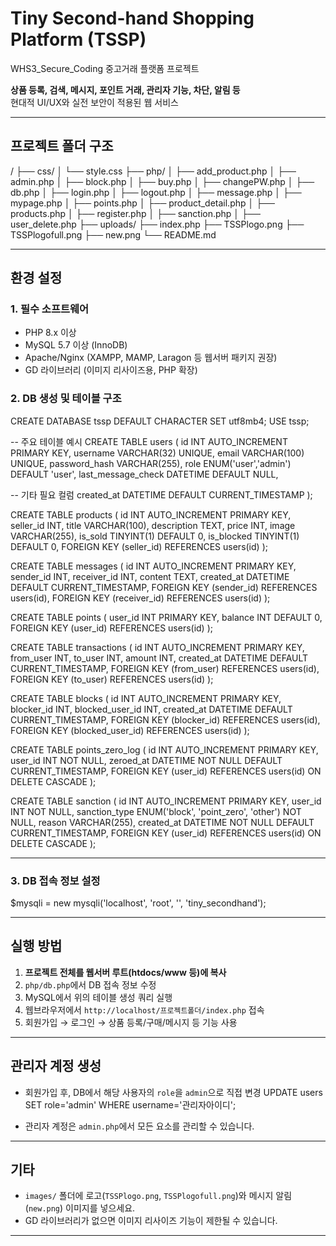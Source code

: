 # Tiny Second-hand Shopping Platform (TSSP)
WHS3_Secure_Coding
중고거래 플랫폼 프로젝트  

**상품 등록, 검색, 메시지, 포인트 거래, 관리자 기능, 차단, 알림 등**  
현대적 UI/UX와 실전 보안이 적용된 웹 서비스

---

## 프로젝트 폴더 구조
/
├── css/
│ └── style.css
├── php/
│ ├── add_product.php
│ ├── admin.php
│ ├── block.php
│ ├── buy.php
│ ├── changePW.php
│ ├── db.php
│ ├── login.php
│ ├── logout.php
│ ├── message.php
│ ├── mypage.php
│ ├── points.php
│ ├── product_detail.php
│ ├── products.php
│ ├── register.php
│ ├── sanction.php
│ ├── user_delete.php
├── uploads/ 
├── index.php
├── TSSPlogo.png
├── TSSPlogofull.png
├── new.png
└── README.md

---

## 환경 설정

### 1. **필수 소프트웨어**
- PHP 8.x 이상
- MySQL 5.7 이상 (InnoDB)
- Apache/Nginx (XAMPP, MAMP, Laragon 등 웹서버 패키지 권장)
- GD 라이브러리 (이미지 리사이즈용, PHP 확장)

### 2. **DB 생성 및 테이블 구조**
CREATE DATABASE tssp DEFAULT CHARACTER SET utf8mb4;
USE tssp;

-- 주요 테이블 예시
CREATE TABLE users (
id INT AUTO_INCREMENT PRIMARY KEY,
username VARCHAR(32) UNIQUE,
email VARCHAR(100) UNIQUE,
password_hash VARCHAR(255),
role ENUM('user','admin') DEFAULT 'user',
last_message_check DATETIME DEFAULT NULL,

-- 기타 필요 컬럼
created_at DATETIME DEFAULT CURRENT_TIMESTAMP
);

CREATE TABLE products (
id INT AUTO_INCREMENT PRIMARY KEY,
seller_id INT,
title VARCHAR(100),
description TEXT,
price INT,
image VARCHAR(255),
is_sold TINYINT(1) DEFAULT 0,
is_blocked TINYINT(1) DEFAULT 0,
FOREIGN KEY (seller_id) REFERENCES users(id)
);

CREATE TABLE messages (
id INT AUTO_INCREMENT PRIMARY KEY,
sender_id INT,
receiver_id INT,
content TEXT,
created_at DATETIME DEFAULT CURRENT_TIMESTAMP,
FOREIGN KEY (sender_id) REFERENCES users(id),
FOREIGN KEY (receiver_id) REFERENCES users(id)
);

CREATE TABLE points (
user_id INT PRIMARY KEY,
balance INT DEFAULT 0,
FOREIGN KEY (user_id) REFERENCES users(id)
);

CREATE TABLE transactions (
id INT AUTO_INCREMENT PRIMARY KEY,
from_user INT,
to_user INT,
amount INT,
created_at DATETIME DEFAULT CURRENT_TIMESTAMP,
FOREIGN KEY (from_user) REFERENCES users(id),
FOREIGN KEY (to_user) REFERENCES users(id)
);

CREATE TABLE blocks (
id INT AUTO_INCREMENT PRIMARY KEY,
blocker_id INT,
blocked_user_id INT,
created_at DATETIME DEFAULT CURRENT_TIMESTAMP,
FOREIGN KEY (blocker_id) REFERENCES users(id),
FOREIGN KEY (blocked_user_id) REFERENCES users(id)
);

CREATE TABLE points_zero_log (
    id INT AUTO_INCREMENT PRIMARY KEY,
    user_id INT NOT NULL,
    zeroed_at DATETIME NOT NULL DEFAULT CURRENT_TIMESTAMP,
    FOREIGN KEY (user_id) REFERENCES users(id) ON DELETE CASCADE
);

CREATE TABLE sanction (
    id INT AUTO_INCREMENT PRIMARY KEY,
    user_id INT NOT NULL,
    sanction_type ENUM('block', 'point_zero', 'other') NOT NULL,
    reason VARCHAR(255),
    created_at DATETIME NOT NULL DEFAULT CURRENT_TIMESTAMP,
    FOREIGN KEY (user_id) REFERENCES users(id) ON DELETE CASCADE
);

---

### 3. **DB 접속 정보 설정**
$mysqli = new mysqli('localhost', 'root', '', 'tiny_secondhand');

---

## 실행 방법

1. **프로젝트 전체를 웹서버 루트(htdocs/www 등)에 복사**
2. `php/db.php`에서 DB 접속 정보 수정
3. MySQL에서 위의 테이블 생성 쿼리 실행
4. 웹브라우저에서 `http://localhost/프로젝트폴더/index.php` 접속
5. 회원가입 → 로그인 → 상품 등록/구매/메시지 등 기능 사용

---

## 관리자 계정 생성

- 회원가입 후, DB에서 해당 사용자의 `role`을 `admin`으로 직접 변경
UPDATE users SET role='admin' WHERE username='관리자아이디';

- 관리자 계정은 `admin.php`에서 모든 요소를 관리할 수 있습니다.

---


## 기타

- `images/` 폴더에 로고(`TSSPlogo.png`, `TSSPlogofull.png`)와 메시지 알림(`new.png`) 이미지를 넣으세요.
- GD 라이브러리가 없으면 이미지 리사이즈 기능이 제한될 수 있습니다.

---



